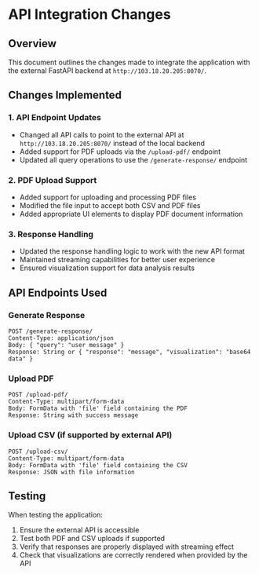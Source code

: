 # API Integration Changes

## Overview
This document outlines the changes made to integrate the application with the external FastAPI backend at `http://103.18.20.205:8070/`.

## Changes Implemented

### 1. API Endpoint Updates
- Changed all API calls to point to the external API at `http://103.18.20.205:8070/` instead of the local backend
- Added support for PDF uploads via the `/upload-pdf/` endpoint
- Updated all query operations to use the `/generate-response/` endpoint

### 2. PDF Upload Support
- Added support for uploading and processing PDF files
- Modified the file input to accept both CSV and PDF files
- Added appropriate UI elements to display PDF document information

### 3. Response Handling
- Updated the response handling logic to work with the new API format
- Maintained streaming capabilities for better user experience
- Ensured visualization support for data analysis results

## API Endpoints Used

### Generate Response
```
POST /generate-response/
Content-Type: application/json
Body: { "query": "user message" }
Response: String or { "response": "message", "visualization": "base64 data" }
```

### Upload PDF
```
POST /upload-pdf/
Content-Type: multipart/form-data
Body: FormData with 'file' field containing the PDF
Response: String with success message
```

### Upload CSV (if supported by external API)
```
POST /upload-csv/
Content-Type: multipart/form-data
Body: FormData with 'file' field containing the CSV
Response: JSON with file information
```

## Testing
When testing the application:

1. Ensure the external API is accessible
2. Test both PDF and CSV uploads if supported
3. Verify that responses are properly displayed with streaming effect
4. Check that visualizations are correctly rendered when provided by the API 